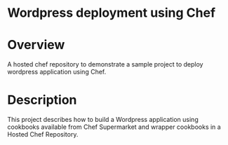 # Wordpress deployment using Chef

Overview
========

A hosted chef repository to demonstrate a sample project to deploy wordpress application using Chef.

Description
===========

This project describes how to build a Wordpress application using cookbooks available from Chef Supermarket and wrapper cookbooks in a Hosted Chef Repository.
